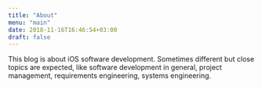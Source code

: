 ```yaml
---
title: "About"
menu: "main"
date: 2018-11-16T16:46:54+03:00
draft: false
---
```

This blog is about iOS software development. Sometimes different but close topics are expected, like software development in general, project management, requirements engineering, systems engineering.
